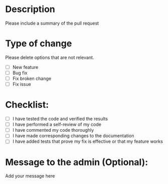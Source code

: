 # Description

Please include a summary of the pull request

# Type of change

Please delete options that are not relevant.

- [ ] New feature
- [ ] Bug fix
- [ ] Fix broken change
- [ ] Fix issue

# Checklist:

- [ ] I have tested the code and verified the results
- [ ] I have performed a self-review of my code
- [ ] I have commented my code thoroughly
- [ ] I have made corresponding changes to the documentation
- [ ] I have added tests that prove my fix is effective or that my feature works

# Message to the admin (Optional):
 
 Add your message here
